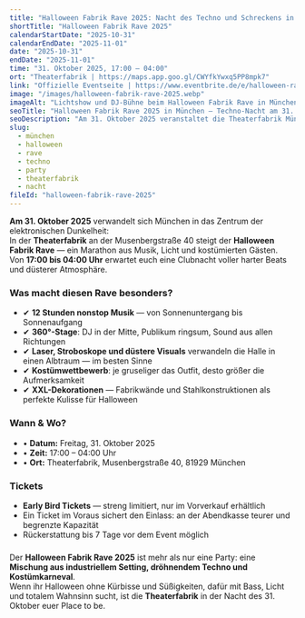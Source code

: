 ```yaml
---
title: "Halloween Fabrik Rave 2025: Nacht des Techno und Schreckens in München"
shortTitle: "Halloween Fabrik Rave 2025"
calendarStartDate: "2025-10-31"
calendarEndDate: "2025-11-01"
date: "2025-10-31"
endDate: "2025-11-01"
time: "31. Oktober 2025, 17:00 – 04:00"
ort: "Theaterfabrik | https://maps.app.goo.gl/CWYfkYwxq5PP8mpk7"
link: "Offizielle Eventseite | https://www.eventbrite.de/e/halloween-rave-in-der-fabrik-31102025-tickets-1589987638829"
image: "/images/halloween-fabrik-rave-2025.webp"
imageAlt: "Lichtshow und DJ-Bühne beim Halloween Fabrik Rave in München"
seoTitle: "Halloween Fabrik Rave 2025 in München — Techno-Nacht am 31. Oktober"
seoDescription: "Am 31. Oktober 2025 veranstaltet die Theaterfabrik München den Halloween Fabrik Rave: 12 Stunden Musik, 360°-Stage, Lasershow, Kostümwettbewerb und industrielle Atmosphäre."
slug:
  - münchen
  - halloween
  - rave
  - techno
  - party
  - theaterfabrik
  - nacht
fileId: "halloween-fabrik-rave-2025"
---
```


**Am 31. Oktober 2025** verwandelt sich München in das Zentrum der elektronischen Dunkelheit:  
In der **Theaterfabrik** an der Musenbergstraße 40 steigt der **Halloween Fabrik Rave** — ein Marathon aus Musik, Licht und kostümierten Gästen.  
Von **17:00 bis 04:00 Uhr** erwartet euch eine Clubnacht voller harter Beats und düsterer Atmosphäre.

### Was macht diesen Rave besonders?

- ✔ **12 Stunden nonstop Musik** — von Sonnenuntergang bis Sonnenaufgang  
- ✔ **360°-Stage**: DJ in der Mitte, Publikum ringsum, Sound aus allen Richtungen  
- ✔ **Laser, Stroboskope und düstere Visuals** verwandeln die Halle in einen Albtraum — im besten Sinne  
- ✔ **Kostümwettbewerb**: je gruseliger das Outfit, desto größer die Aufmerksamkeit  
- ✔ **XXL-Dekorationen** — Fabrikwände und Stahlkonstruktionen als perfekte Kulisse für Halloween  

### Wann & Wo?

- • **Datum:** Freitag, 31. Oktober 2025  
- • **Zeit:** 17:00 – 04:00 Uhr  
- • **Ort:** Theaterfabrik, Musenbergstraße 40, 81929 München  

### Tickets

- **Early Bird Tickets** — streng limitiert, nur im Vorverkauf erhältlich  
- Ein Ticket im Voraus sichert den Einlass: an der Abendkasse teurer und begrenzte Kapazität  
- Rückerstattung bis 7 Tage vor dem Event möglich  

### 

Der **Halloween Fabrik Rave 2025** ist mehr als nur eine Party: eine **Mischung aus industriellem Setting, dröhnendem Techno und Kostümkarneval**.  
Wenn ihr Halloween ohne Kürbisse und Süßigkeiten, dafür mit Bass, Licht und totalem Wahnsinn sucht, ist die **Theaterfabrik** in der Nacht des 31. Oktober euer Place to be.
